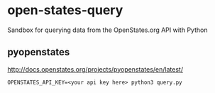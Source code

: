 # open-states-query

Sandbox for querying data from the OpenStates.org API with Python

## pyopenstates

http://docs.openstates.org/projects/pyopenstates/en/latest/

```
OPENSTATES_API_KEY=<your api key here> python3 query.py
```
